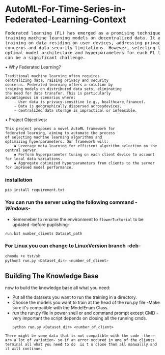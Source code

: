 # AutoML-For-Time-Series-in-Federated-Learning-Context

<pre>Federated learning (FL) has emerged as a promising technique for
training machine learning models on decentralized data. It allows
training on data residing on user devices, addressing privacy
concerns and data security limitations. However, selecting the
optimal model architecture and hyperparameters for each FL task
can be a significant challenge.
</pre>

• Why Federated Learning?

    Traditional machine learning often requires
    centralizing data, raising privacy and security
    concerns. Federated learning offers a solution by
    training models on distributed data sets, eliminating
    the need for data transfer. This is particularly
    advantageous in scenarios where:
        - User data is privacy-sensitive (e.g., healthcare,finance).
        - Data is geographically dispersed acrossdevices.
        - Centralized data storage is impractical or infeasible.


• Project Objectives:

    This project proposes a novel AutoML framework for
    federated learning, aiming to automate the process
    of selecting machine learning algorithms and
    optimizing hyperparameters. Our framework will:
        ▪ Leverage meta-learning for efficient algorithm selection on the central server.
        ▪ Perform hyperparameter tuning on each client device to account for local data variations.
        ▪ Aggregate optimized hyperparameters from clients to the server for improved model performance.

### installation
```
pip install requirement.txt
```

### You can run the server using the following command -*Windows*-
- Rememeber to rename the environment to `flowerTurtorial` to be updated -before puplishing-
```batsh
run.bat number_clients Dataset_path
```
### For Linux you can change to LinuxVersion branch -deb-
```bash
chmode +x tst/sh
python3 run.py <Dataset_dir> <number_of_client>
```
## Building The Knowledge Base
now to build the knowledge base all what you need:
- Put all the datasets you want to run the training in a directory.
- Choose the models you want to train at the head of the run.py file -Make sure  it's compatible with the ModelEnum Class.
- run the run.py file in power shell or and command prompt except CMD -very important the script depends on closing all the running cmds.
    ```
    python run.py <Dataset_dir> <number_of_client>
    ```
`There might be some data that is not compatible with the code -there ara a lot of variation- so if an error occured in one of the clients terminal all what you need to do  is t o close them all manuallly and it will continue.`

